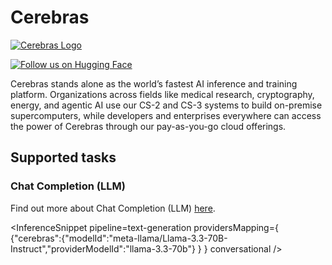 <!---
WARNING

This markdown file has been generated from a script. Please do not edit it directly.

If you want to update the content related to cerebras's description, please edit the template file under `https://github.com/huggingface/hub-docs/tree/main/scripts/inference-providers/templates/providers/cerebras.handlebars`.

For more details, check out the `generate.ts` script: https://github.com/huggingface/hub-docs/blob/main/scripts/inference-providers/scripts/generate.ts.
--->

# Cerebras

[![Cerebras Logo](https://upload.wikimedia.org/wikipedia/commons/thumb/1/15/Cerebras_logo.svg/512px-Cerebras_logo.svg.png)](https://www.cerebras.ai/)

[![Follow us on Hugging Face](https://huggingface.co/datasets/huggingface/badges/resolve/main/follow-us-on-hf-lg.svg)](https://huggingface.co/cerebras)

Cerebras stands alone as the world’s fastest AI inference and training platform. Organizations across fields like medical research, cryptography, energy, and agentic AI use our CS-2 and CS-3 systems to build on-premise supercomputers, while developers and enterprises everywhere can access the power of Cerebras through our pay-as-you-go cloud offerings.

## Supported tasks


### Chat Completion (LLM)

Find out more about Chat Completion (LLM) [here](../tasks/chat-completion).

<InferenceSnippet
    pipeline=text-generation
    providersMapping={ {"cerebras":{"modelId":"meta-llama/Llama-3.3-70B-Instruct","providerModelId":"llama-3.3-70b"} } }
conversational />

